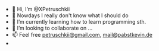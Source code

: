 - 👋 Hi, I’m @XPetruschkii
- 👀 Nowdays I really don't know what I should do
- 🌱 I’m currently learning how to learn programming sth.
- 💞️ I’m looking to collaborate on ...
- 📫 Feel free petruschkii@gmail.com, mail@pabstkevin.de
- 

<!---
XPetruschkii/XPetruschkii is a ✨ special ✨ repository because its `README.md` (this file) appears on your GitHub profile.
You can click the Preview link to take a look at your changes.
--->
